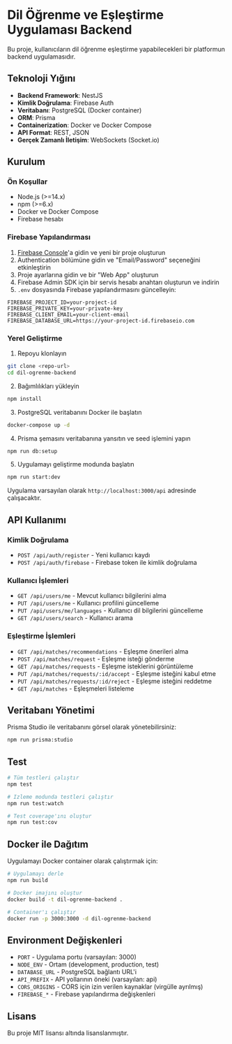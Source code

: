 # Dil Öğrenme ve Eşleştirme Uygulaması Backend

Bu proje, kullanıcıların dil öğrenme eşleştirme yapabilecekleri bir platformun backend uygulamasıdır.

## Teknoloji Yığını

- **Backend Framework**: NestJS
- **Kimlik Doğrulama**: Firebase Auth
- **Veritabanı**: PostgreSQL (Docker container)
- **ORM**: Prisma
- **Containerization**: Docker ve Docker Compose
- **API Format**: REST, JSON
- **Gerçek Zamanlı İletişim**: WebSockets (Socket.io)

## Kurulum

### Ön Koşullar

- Node.js (>=14.x)
- npm (>=6.x)
- Docker ve Docker Compose
- Firebase hesabı

### Firebase Yapılandırması

1. [Firebase Console](https://console.firebase.google.com/)'a gidin ve yeni bir proje oluşturun
2. Authentication bölümüne gidin ve "Email/Password" seçeneğini etkinleştirin
3. Proje ayarlarına gidin ve bir "Web App" oluşturun
4. Firebase Admin SDK için bir servis hesabı anahtarı oluşturun ve indirin
5. `.env` dosyasında Firebase yapılandırmasını güncelleyin:

```
FIREBASE_PROJECT_ID=your-project-id
FIREBASE_PRIVATE_KEY=your-private-key
FIREBASE_CLIENT_EMAIL=your-client-email
FIREBASE_DATABASE_URL=https://your-project-id.firebaseio.com
```

### Yerel Geliştirme

1. Repoyu klonlayın

```bash
git clone <repo-url>
cd dil-ogrenme-backend
```

2. Bağımlılıkları yükleyin

```bash
npm install
```

3. PostgreSQL veritabanını Docker ile başlatın

```bash
docker-compose up -d
```

4. Prisma şemasını veritabanına yansıtın ve seed işlemini yapın

```bash
npm run db:setup
```

5. Uygulamayı geliştirme modunda başlatın

```bash
npm run start:dev
```

Uygulama varsayılan olarak `http://localhost:3000/api` adresinde çalışacaktır.

## API Kullanımı

### Kimlik Doğrulama

- `POST /api/auth/register` - Yeni kullanıcı kaydı
- `POST /api/auth/firebase` - Firebase token ile kimlik doğrulama

### Kullanıcı İşlemleri

- `GET /api/users/me` - Mevcut kullanıcı bilgilerini alma
- `PUT /api/users/me` - Kullanıcı profilini güncelleme
- `PUT /api/users/me/languages` - Kullanıcı dil bilgilerini güncelleme
- `GET /api/users/search` - Kullanıcı arama

### Eşleştirme İşlemleri

- `GET /api/matches/recommendations` - Eşleşme önerileri alma
- `POST /api/matches/request` - Eşleşme isteği gönderme
- `GET /api/matches/requests` - Eşleşme isteklerini görüntüleme
- `PUT /api/matches/requests/:id/accept` - Eşleşme isteğini kabul etme
- `PUT /api/matches/requests/:id/reject` - Eşleşme isteğini reddetme
- `GET /api/matches` - Eşleşmeleri listeleme

## Veritabanı Yönetimi

Prisma Studio ile veritabanını görsel olarak yönetebilirsiniz:

```bash
npm run prisma:studio
```

## Test

```bash
# Tüm testleri çalıştır
npm test

# Izleme modunda testleri çalıştır
npm run test:watch

# Test coverage'ını oluştur
npm run test:cov
```

## Docker ile Dağıtım

Uygulamayı Docker container olarak çalıştırmak için:

```bash
# Uygulamayı derle
npm run build

# Docker imajını oluştur
docker build -t dil-ogrenme-backend .

# Container'ı çalıştır
docker run -p 3000:3000 -d dil-ogrenme-backend
```

## Environment Değişkenleri

- `PORT` - Uygulama portu (varsayılan: 3000)
- `NODE_ENV` - Ortam (development, production, test)
- `DATABASE_URL` - PostgreSQL bağlantı URL'i
- `API_PREFIX` - API yollarının öneki (varsayılan: api)
- `CORS_ORIGINS` - CORS için izin verilen kaynaklar (virgülle ayrılmış)
- `FIREBASE_*` - Firebase yapılandırma değişkenleri

## Lisans

Bu proje MIT lisansı altında lisanslanmıştır.
